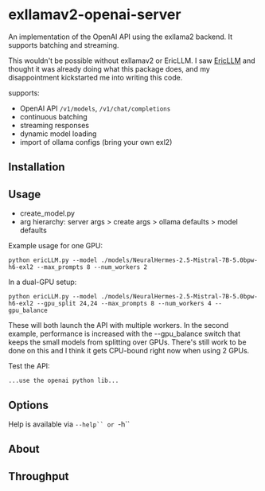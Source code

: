 # exllamav2-openai-server
An implementation of the OpenAI API using the exllama2 backend. It supports batching and streaming.

This wouldn't be possible without exllamav2 or EricLLM. I saw [EricLLM](https://github.com/epolewski/EricLLM) and thought it was already doing what this package does, and my disappointment kickstarted me into writing this code.

supports:
* OpenAI API `/v1/models`, `/v1/chat/completions`
* continuous batching
* streaming responses
* dynamic model loading
* import of ollama configs (bring your own exl2)

## Installation


## Usage

* create_model.py
* arg hierarchy: server args > create args > ollama defaults > model defaults

Example usage for one GPU:
```
python ericLLM.py --model ./models/NeuralHermes-2.5-Mistral-7B-5.0bpw-h6-exl2 --max_prompts 8 --num_workers 2
```
In a dual-GPU setup:
```
python ericLLM.py --model ./models/NeuralHermes-2.5-Mistral-7B-5.0bpw-h6-exl2 --gpu_split 24,24 --max_prompts 8 --num_workers 4 --gpu_balance
```
These will both launch the API with multiple workers. In the second example, performance is increased with the --gpu_balance switch that keeps the small models from splitting over GPUs. There's still work to be done on this and I think it gets CPU-bound right now when using 2 GPUs.

Test the API:

```
...use the openai python lib...
```

## Options

Help is available via `--help`` or `-h``

## About


## Throughput
